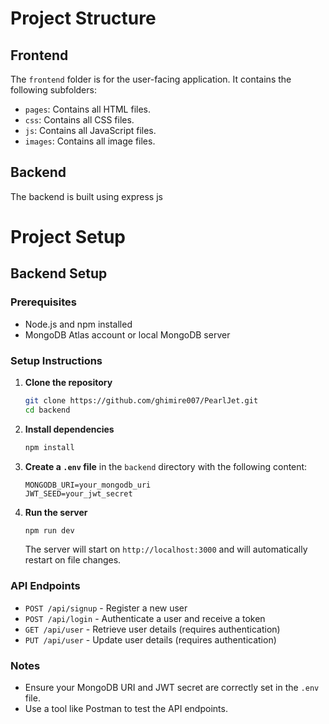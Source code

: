 # Project Structure

## Frontend
The `frontend` folder is for the user-facing application. It contains the following subfolders:
- `pages`: Contains all HTML files.
- `css`: Contains all CSS files.
- `js`: Contains all JavaScript files.
- `images`: Contains all image files.

## Backend
The backend is built using express js

# Project Setup

## Backend Setup

### Prerequisites

- Node.js and npm installed
- MongoDB Atlas account or local MongoDB server

### Setup Instructions

1. **Clone the repository**
   ```bash
   git clone https://github.com/ghimire007/PearlJet.git
   cd backend
   ```

2. **Install dependencies**
   ```bash
   npm install
   ```

3. **Create a `.env` file** in the `backend` directory with the following content:
   ```plaintext
   MONGODB_URI=your_mongodb_uri
   JWT_SEED=your_jwt_secret
   ```

4. **Run the server**
   ```bash
   npm run dev
   ```

   The server will start on `http://localhost:3000` and will automatically restart on file changes.

### API Endpoints

- `POST /api/signup` - Register a new user
- `POST /api/login` - Authenticate a user and receive a token
- `GET /api/user` - Retrieve user details (requires authentication)
- `PUT /api/user` - Update user details (requires authentication)

### Notes

- Ensure your MongoDB URI and JWT secret are correctly set in the `.env` file.
- Use a tool like Postman to test the API endpoints.
